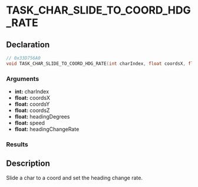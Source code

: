 # TASK_CHAR_SLIDE_TO_COORD_HDG_RATE

## Declaration
```cpp
// 0x33D756A0
void TASK_CHAR_SLIDE_TO_COORD_HDG_RATE(int charIndex, float coordsX, float coordsY, float coordsZ, float headingDegrees, float speed, float headingChangeRate);
```

### Arguments
- **int:** charIndex
- **float:** coordsX
- **float:** coordsY
- **float:** coordsZ
- **float:** headingDegrees
- **float:** speed
- **float:** headingChangeRate

### Results

## Description
Slide a char to a coord and set the heading change rate.